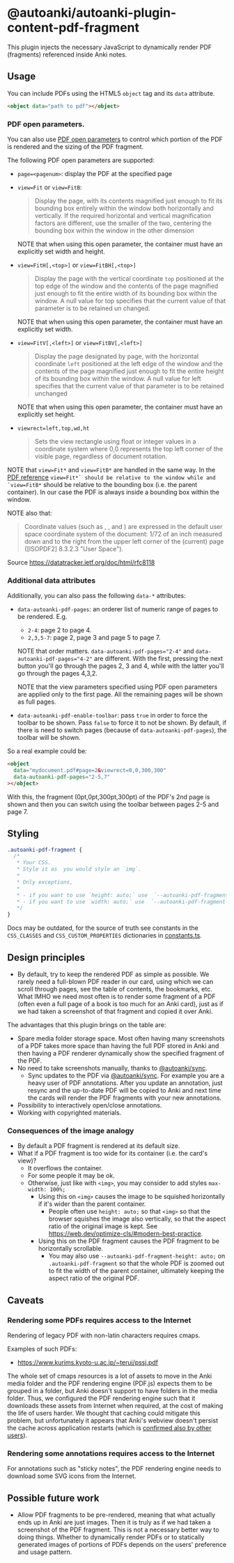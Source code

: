 # @autoanki/autoanki-plugin-content-pdf-fragment

This plugin injects the necessary JavaScript to dynamically render PDF (fragments) referenced inside Anki notes.

## Usage

You can include PDFs using the HTML5 `object` tag and its `data` attribute.

```html
<object data="path to pdf"></object>
```

### PDF open parameters.

You can also use [PDF open parameters](https://pdfobject.com/pdf/pdf_open_parameters_acro8.pdf#page=5&zoom=100,0,600) to control which portion of the PDF is rendered and the sizing of the PDF fragment.

The following PDF open parameters are supported:

- `page=<pagenum>`: display the PDF at the specified page
- `view=Fit` or `view=FitB`:

  > Display the page, with its contents magnified just enough to fit its bounding box entirely within the window both horizontally and vertically. If the required horizontal and vertical magnification factors are different, use the smaller of the two, centering the bounding box within the window in the other dimension

  NOTE that when using this open parameter, the container must have an explicitly set width and height.

- `view=FitH[,<top>]` or `view=FitBH[,<top>]`

  > Display the page with the vertical coordinate `top` positioned at the top edge of the window and the contents of the page magnified just enough to fit the entire width of its bounding box within the window. A null value for top specifies that the current value of that parameter is to be retained un changed.

  NOTE that when using this open parameter, the container must have an explicitly set width.

- `view=FitV[,<left>]` or `view=FitBV[,<left>]`

  > Display the page designated by page, with the horizontal coordinate `left` positioned at the left edge of the window and the contents of the page magnified just enough to fit the entire height of its bounding box within the window. A null value for left specifies that the current value of that parameter is to be retained unchanged

  NOTE that when using this open parameter, the container must have an explicitly set height.

- `viewrect=left,top,wd,ht`

  > Sets the view rectangle using float or integer values in a coordinate system where 0,0 represents the top left corner of the visible page, regardless of document rotation.

NOTE that `view=Fit*` and `view=FitB*` are handled in the same way. In the [PDF reference](https://opensource.adobe.com/dc-acrobat-sdk-docs/pdfstandards/pdfreference1.7old.pdf) `` view=Fit*` should be relative to the window while and `view=FitB* `` should be relative to the bounding box (i.e. the parent container). In our case the PDF is always inside a bounding box within the window.

NOTE also that:

> Coordinate values (such as <left>, <right>, and <width>) are expressed in the default user space coordinate system of the document: 1/72 of an inch measured down and to the right from the upper left corner of the (current) page ([ISOPDF2] 8.3.2.3 "User Space").

Source https://datatracker.ietf.org/doc/html/rfc8118

### Additional data attributes

Additionally, you can also pass the following `data-*` attributes:

- `data-autoanki-pdf-pages`: an orderer list of numeric range of pages to be rendered. E.g.

  - `2-4`: page 2 to page 4.
  - `2,3,5-7`: page 2, page 3 and page 5 to page 7.

  NOTE that order matters. `data-autoanki-pdf-pages="2-4"` and `data-autoanki-pdf-pages="4-2"` are different. With the first, pressing the next button you'll go through the pages 2, 3 and 4, while with the latter you'll go through the pages 4,3,2.

  NOTE that the view parameters specified using PDF open parameters are applied only to the first page. All the remaining pages will be shown as full pages.

- `data-autoanki-pdf-enable-toolbar`: pass `true` in order to force the toolbar to be shown. Pass `false` to force it to not be shown. By default, if there is need to switch pages (because of `data-autoanki-pdf-pages`), the toolbar will be shown.

So a real example could be:

```html
<object
  data="mydocument.pdf#page=2&viewrect=0,0,300,300"
  data-autoanki-pdf-pages="2-5,7"
></object>
```

With this, the fragment (0pt,0pt,300pt,300pt) of the PDF's 2nd page is shown and then you can switch using the toolbar between pages 2-5 and page 7.

## Styling

```css
.autoanki-pdf-fragment {
  /*
   * Your CSS.
   * Style it as  you would style an `img`.
   *
   * Only exceptions,
   *
   * - if you want to use `height: auto;` use  `--autoanki-pdf-fragment-height: auto;` instead.
   * - if you want to use `width: auto;` use  `--autoanki-pdf-fragment-width: auto;` instead.
   */
}
```

Docs may be outdated, for the source of truth see constants in the `CSS_CLASSES` and `CSS_CUSTOM_PROPERTIES` dictionaries in [constants.ts](./src/bridge/constants.ts).

## Design principles

- By default, try to keep the rendered PDF as simple as possible. We rarely need a full-blown PDF reader in our card, using which we can scroll through pages, see the table of contents, the bookmarks, etc. What IMHO we need most often is to render some fragment of a PDF (often even a full page of a book is too much for an Anki card), just as if we had taken a screenshot of that fragment and copied it over Anki.

The advantages that this plugin brings on the table are:

- Spare media folder storage space. Most often having many screenshots of a PDF takes more space than having the full PDF stored in Anki and then having a PDF renderer dynamically show the specified fragment of the PDF.
- No need to take screenshots manually, thanks to [@autoanki/sync](../autoanki-sync).
  - Sync updates to the PDF via [@autoanki/sync](../autoanki-sync). For example you are a heavy user of PDF annotations. After you update an annotation, just resync and the up-to-date PDF will be copied to Anki and next time the cards will render the PDF fragments with your new annotations.
- Possibility to interactively open/close annotations.
- Working with copyrighted materials.

### Consequences of the image analogy

- By default a PDF fragment is rendered at its default size.
- What if a PDF fragment is too wide for its container (i.e. the card's view)?
  - It overflows the container.
  - For some people it may be ok.
  - Otherwise, just like with `<img>`, you may consider to add styles `max-width: 100%;`
    - Using this on `<img>` causes the image to be squished horizontally if it's wider than the parent container.
      - People often use `height: auto;` so that `<img>` so that the browser squishes the image also vertically, so that the aspect ratio of the original image is kept. See https://web.dev/optimize-cls/#modern-best-practice.
    - Using this on the PDF fragment causes the PDF fragment to be horizontally scrollable.
      - You may also use `--autoanki-pdf-fragment-height: auto;` on `.autoanki-pdf-fragment` so that the whole PDF is zoomed out to fit the width of the parent container, ultimately keeping the aspect ratio of the original PDF.

## Caveats

### Rendering some PDFs requires access to the Internet

Rendering of legacy PDF with non-latin characters requires cmaps.

Examples of such PDFs:

- https://www.kurims.kyoto-u.ac.jp/~terui/pssj.pdf

The whole set of cmaps resources is a lot of assets to move in the Anki media folder and the PDF rendering engine (PDF.js) expects them to be grouped in a folder, but Anki doesn't support to have folders in the media folder. Thus, we configured the PDF rendering engine such that it downloads these assets from Internet when required, at the cost of making the life of users harder. We thought that caching could mitigate this problem, but unfortunately it appears that Anki's webview doesn't persist the cache across application restarts (which is [confirmed also by other users](https://forums.ankiweb.net/t/how-to-pre-load-the-iframe-html-tags-in-the-back-of-cards/20542/9)).

### Rendering some annotations requires access to the Internet

For annotations such as "sticky notes", the PDF rendering engine needs to download some SVG icons from the Internet.

## Possible future work

- Allow PDF fragments to be pre-rendered, meaning that what actually ends up in Anki are just images. Then it is truly as if we had taken a screenshot of the PDF fragment. This is not a necessary better way to doing things. Whether to dynamically render PDFs or to statically generated images of portions of PDFs depends on the users' preference and usage pattern.
